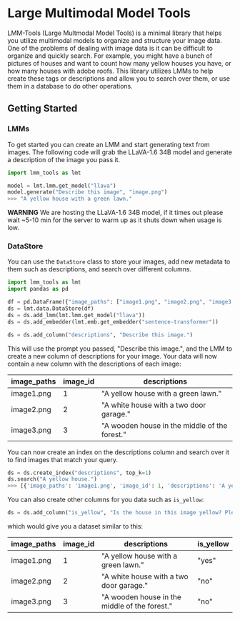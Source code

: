 # Large Multimodal Model Tools
LMM-Tools (Large Multmodal Model Tools) is a minimal library that helps you utilize multimodal models to organize and structure your image data. One of the problems of dealing with image data is it can be difficult to organize and quickly search. For example, you might have a bunch of pictures of houses and want to count how many yellow houses you have, or how many houses with adobe roofs. This library utilizes LMMs to help create these tags or descriptions and allow you to search over them, or use them in a database to do other operations.

## Getting Started
### LMMs
To get started you can create an LMM and start generating text from images. The following code will grab the LLaVA-1.6 34B model and generate a description of the image you pass it.

```python
import lmm_tools as lmt

model = lmt.lmm.get_model("llava")
model.generate("Describe this image", "image.png")
>>> "A yellow house with a green lawn."
```

**WARNING** We are hosting the LLaVA-1.6 34B model, if it times out please wait ~5-10 min for the server to warm up as it shuts down when usage is low.

### DataStore
You can use the `DataStore` class to store your images, add new metadata to them such as descriptions, and search over different columns.

```python
import lmm_tools as lmt
import pandas as pd

df = pd.DataFrame({"image_paths": ["image1.png", "image2.png", "image3.png"]})
ds = lmt.data.DataStore(df)
ds = ds.add_lmm(lmt.lmm.get_model("llava"))
ds = ds.add_embedder(lmt.emb.get_embedder("sentence-transformer"))

ds = ds.add_column("descriptions", "Describe this image.")
```

This will use the prompt you passed, "Describe this image.", and the LMM to create a new column of descriptions for your image. Your data will now contain a new column with the descriptions of each image:

| image\_paths | image\_id | descriptions |
| --- | --- | --- |
| image1.png | 1 | "A yellow house with a green lawn." |
| image2.png | 2 | "A white house with a two door garage." |
| image3.png | 3 | "A wooden house in the middle of the forest." |

You can now create an index on the descriptions column and search over it to find images that match your query.

```python
ds = ds.create_index("descriptions", top_k=1)
ds.search("A yellow house.")
>>> [{'image_paths': 'image1.png', 'image_id': 1, 'descriptions': 'A yellow house with a green lawn.'}]
```

You can also create other columns for you data such as `is_yellow`:

```python
ds = ds.add_column("is_yellow", "Is the house in this image yellow? Please answer yes or no.")
```

which would give you a dataset similar to this:

| image\_paths | image\_id | descriptions | is\_yellow |
| --- | --- | --- | --- |
| image1.png | 1 | "A yellow house with a green lawn." | "yes" |
| image2.png | 2 | "A white house with a two door garage." | "no" |
| image3.png | 3 | "A wooden house in the middle of the forest." | "no" |
